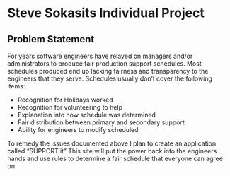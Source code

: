 # Steve Sokasits Individual Project

## Problem Statement

For years software engineers have relayed on managers and/or administrators to produce fair production support schedules.  Most schedules produced end up lacking fairness and transparency to the engineers that they serve.  Schedules usually don’t cover the following items:

* Recognition for Holidays worked
* Recognition for volunteering to help
* Explanation into how schedule was determined
* Fair distribution between primary and secondary support
* Ability for engineers to modify scheduled

To remedy the issues documented above I plan to create an application called “SUPPORT:it”  This site will put the power back into the engineers hands and use rules to determine a fair schedule that everyone can agree on.


